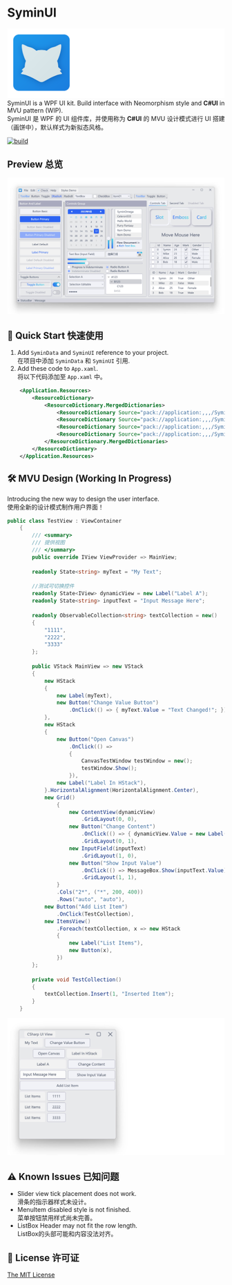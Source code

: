 # SyminUI
![SyminUI Icon](./Images/SyminUI.png)
SyminUI is a WPF UI kit. Build interface with Neomorphism style and **C#UI** in MVU pattern (WIP).\
SyminUI 是 WPF 的 UI 组件库，并使用称为 **C#UI** 的 MVU 设计模式进行 UI 搭建（画饼中），默认样式为新拟态风格。

[![build](https://github.com/syminomega/SyminUI/actions/workflows/dotnet-desktop.yml/badge.svg)](https://github.com/syminomega/SyminUI/actions/workflows/dotnet-desktop.yml)

## Preview 总览
![Styles Demo](./Images/StylesDemo.jpg)

## 🧰 Quick Start 快速使用
1. Add `SyminData` and `SyminUI` reference to your project.\
在项目中添加 `SyminData` 和 `SyminUI` 引用.
2. Add these code to `App.xaml`.\
将以下代码添加至 `App.xaml` 中。

``` xml
    <Application.Resources>
        <ResourceDictionary>
            <ResourceDictionary.MergedDictionaries>
                <ResourceDictionary Source="pack://application:,,,/SyminUI;component/Themes/SyminLight.xaml"/>
                <ResourceDictionary Source="pack://application:,,,/SyminUI;component/Themes/SyminBasic.xaml"/>
                <ResourceDictionary Source="pack://application:,,,/SyminUI;component/Themes/SyminStyle.xaml"/>
                <ResourceDictionary Source="pack://application:,,,/SyminUI;component/Themes/SyminExtra.xaml"/>
            </ResourceDictionary.MergedDictionaries>
        </ResourceDictionary>
    </Application.Resources>
```
## 🛠️ MVU Design (Working In Progress)

Introducing the new way to design the user interface.\
使用全新的设计模式制作用户界面！

```c#
public class TestView : ViewContainer
    {
        /// <summary>
        /// 提供视图
        /// </summary>
        public override IView ViewProvider => MainView;

        readonly State<string> myText = "My Text";

        //测试可切换控件
        readonly State<IView> dynamicView = new Label("Label A");
        readonly State<string> inputText = "Input Message Here";

        readonly ObservableCollection<string> textCollection = new()
        {
            "1111",
            "2222",
            "3333"
        };

        public VStack MainView => new VStack
        {
            new HStack
            {
                new Label(myText),
                new Button("Change Value Button")
                    .OnClick(() => { myText.Value = "Text Changed!"; })
            },
            new HStack
            {
                new Button("Open Canvas")
                    .OnClick(() =>
                    {
                        CanvasTestWindow testWindow = new();
                        testWindow.Show();
                    }),
                new Label("Label In HStack"),
            }.HorizontalAlignment(HorizontalAlignment.Center),
            new Grid()
                {
                    new ContentView(dynamicView)
                        .GridLayout(0, 0),
                    new Button("Change Content")
                        .OnClick(() => { dynamicView.Value = new Label("Changed View"); })
                        .GridLayout(0, 1),
                    new InputField(inputText)
                        .GridLayout(1, 0),
                    new Button("Show Input Value")
                        .OnClick(() => MessageBox.Show(inputText.Value))
                        .GridLayout(1, 1),
                }
                .Cols("2*", ("*", 200, 400))
                .Rows("auto", "auto"),
            new Button("Add List Item")
                .OnClick(TestCollection),
            new ItemsView()
                .Foreach(textCollection, x => new HStack
                {
                    new Label("List Items"),
                    new Button(x),
                })
        };

        private void TestCollection()
        {
            textCollection.Insert(1, "Inserted Item");
        }
    }
```
![MVU Demo](./Images/MVUDemo.jpg)

## ⚠ Known Issues 已知问题
+ Slider view tick placement does not work.\
滑条的指示器样式未设计。
+ MenuItem disabled style is not finished.\
菜单按钮禁用样式尚未完善。
+ ListBox Header may not fit the row length.\
ListBox的头部可能和内容没法对齐。

## 📄 License 许可证
[The MIT License](./LICENSE)
